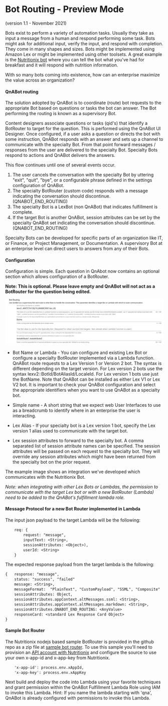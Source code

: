 # Bot Routing - Preview Mode
(version 1.1 - November 2021)

Bots exist to perform a variety of automation tasks. Usually they take
as input a message from a human and respond performing
some task. Bots might ask for additional input, verify the input, 
and respond with completion. They come in many shapes and sizes. Bots might be implemented
using Amazon Lex or might be implemented using other toolsets. A great
example is the [Nutritionix bot](https://www.nutritionix.com/natural-demo?q=for%20breakfast%20i%20ate%203%20eggs,%20bacon%20and%20cheese)
where you can tell the bot what you've had for breakfast and it will
respond with nutrition information.

With so many bots coming into existence, how can an enterprise
maximize the value across an organization?

#### QnABot routing

The solution adopted by QnABot is to coordinate (route) bot requests
to the appropriate Bot based on questions or tasks the bot can answer.
The Bot performing the routing is known as a supervisory Bot.

Content designers associate questions or tasks (qid's) that identify a BotRouter
to target for the question. This is performed using the QnABot
UI Designer. Once configured, if a user asks a question or directs the bot
with some instruction, QnABot responds with an answer and sets up a channel to
communicate with the specialty Bot. From that point forward messages / responses
from the user are delivered to the specialty Bot. Specialty Bots respond to actions
and QnABot delivers the answers.

This flow continues until one of several events occur.

1) The user cancels the conversation with the specialty Bot
by uttering "exit", "quit", "bye", or a configurable phrase defined in the settings
configuration of QnABot.
2) The specialty BotRouter (custom code) responds with a message
indicating the conversation should discontinue. (QNABOT_END_ROUTING)
3) The specialty Bot is a LexBot (non QnABot) that indicates fulfillment
is complete.
4) If the target Bot is another QnABot, session attributes can be set by the
specialty QnABot set indicating the conversation should discontinue. (QNABOT_END_ROUTING)

Specialty Bots can be developed for specific parts of an organization like IT,
or Finance, or Project Management, or Documentation. A supervisory Bot at an
enterprise level can direct users to answers from any of their Bots.

#### Configuration

Configuration is simple. Each question in QnAbot now contains an optional section which
allows configuration of a BotRouter.

**Note: This is optional. Please leave empty and QnABot will not act as a
BotRouter for the question being edited.**

![Configuration](./images/botroutingconfig.png)

* Bot Name or Lambda - You can configure and existing Lex Bot or configure
a specialty BotRouter implemented via a Lambda function. QnABot route 
requests to a Lex Version 1 or Version 2 bot. The syntax is different
depending on the target version. For Lex version 2 bots use the syntax
lexv2::BotId/BotAliasId/LocaleId. For Lex version 1 bots use just the 
BotName. Note that QnABot can be installed as either Lex V1 or Lex V2
bot. It is important to check your QnABot configuration and select the
appropriate identifiers when you want to use QnABot as a specialty bot.
  
* Simple name - A short string that we expect web User Interfaces to use as
a breadcrumb to identify where in an enterprise the user is interacting.
  
* Lex Alias - If your specialty bot is a Lex version 1 bot, specify the Lex version 1
alias used to communicate with the target bot.

* Lex session attributes to forward to the specialty bot. A comma separated
list of session attribute names can be specified. The session attributes
will be passed on each request to the specialty bot. They will override
any session attributes which might have been returned from the specialty bot
on the prior request. 
  
The example image shows an integration we've developed which communicates
with the Nutritionix Bot.

*Note: when integrating with other Lex Bots or Lambdas, the permission to 
communicate with the target Lex bot or with a new BotRouter (Lambda) need to
be added to the QnABot's fulfillment lambda role.*

#### Message Protocol for a new Bot Router implemented in Lambda
The input json payload to the target Lambda will be the following:
```
    req: {
        request: "message",
        inputText: <String>,
        sessionAttributes: <Object>),
        userId: <String>
    }
```
The expected response payload from the target lambda is the following:
```
{   response: "message", 
	status: "success", "failed"
	message: <String>,
	messageFormat:  "PlainText", "CustomPayload", "SSML", "Composite"
	sessionAttributes: Object,
	sessionAttributes.appContext.altMessages.ssml: <String>,
	sessionAttributes.appContext.altMessages.markdown: <String>,
	sessionAttributes.QNABOT_END_ROUTING: <AnyValue>
	responseCard: <standard Lex Response Card Object>
}
```

#### Sample Bot Router 
The Nutritionix nodejs based sample BotRouter is provided in the github repo
as a zip file at
[sample bot router](./docs/nutritionix_botrouter.zip). To use this sample
you'll need to provision an  [API account with Nutritionix](https://www.nutritionix.com/business/api) and configure the 
source to use your own x-app-id and x-app-key from Nutritionix. 
```
    'x-app-id': process.env.xAppId,
    'x-app-key': process.env.xAppKey
```
Next build and deploy the code into Lambda using your favorite techniques and grant
permission within the QnABot Fulfillment Lambda Role using IAM to invoke this Lambda. 
Hint: If you name the lambda starting with 'qna', QnABot is already configured with permissions 
to invoke this Lambda. 

